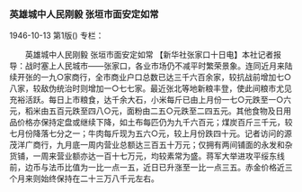 ### 英雄城中人民刚毅  张垣市面安定如常

1946-10-13
第1版()
专栏：

　　英雄城中人民刚毅
    张垣市面安定如常
    【新华社张家口十日电】本社记者报导：战时塞上人民城市——张家口，各业市场仍不减平时繁荣景象。连同近月来陆续开张的一九○家商行，全市商业户口总数已达三千六百余家，较抗战前增加七○八家，较敌伪统治时则增加一○七七家。最近张北等地新粮丰登，使此间粮市尤见充裕活跃。每日上市粮食，达千余大石，小米每斤已由上月份一七○元跌至一○六元，稻米由五百元跌至四八○元，面粉由二五○元跌至二四五元。其他食物及日用品价格亦保持定盘或继续下降，如土布每匹仍为九千六百元；煤炭百斤三千元，较七月份降落七分之一；牛肉每斤现为五六○元，较上月份跌四十元。记者访问的源茂洋广商行，九月底一周内营业总额达三百五十万元；仅拥有两间铺面的永发和杂货铺，一周来营业额亦达一百十七万元，均较素常为盛。蒋军大举进攻平绥东线前，边币与法币比值为一比一点一五，近日已升涨至一比一点三五。赤金价格近三个月来则始终保持在二十三万八千元左右。
